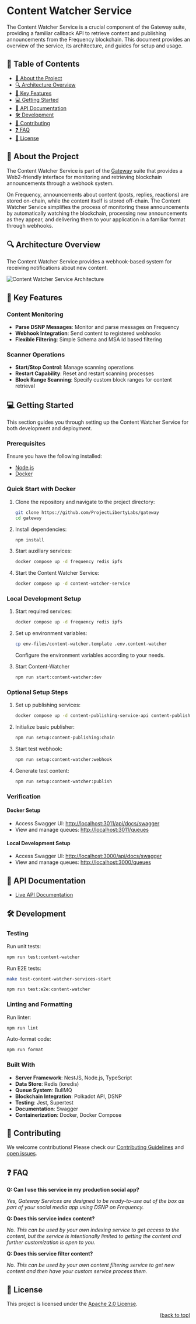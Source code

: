 # Content Watcher Service

The Content Watcher Service is a crucial component of the Gateway suite, providing a familiar callback API to retrieve content and publishing announcements from the Frequency blockchain. This document provides an overview of the service, its architecture, and guides for setup and usage.

## 📗 Table of Contents

- [📖 About the Project](#about-project)
- [🔍 Architecture Overview](#architecture-overview)
- [🔑 Key Features](#key-features)
- [💻 Getting Started](#getting-started)
- [🚀 API Documentation](#api-documentation)
- [🛠 Development](#development)
- [🤝 Contributing](#contributing)
- [❓ FAQ](#faq)
- [📝 License](#license)

## 📖 About the Project <a name="about-project"></a>

The Content Watcher Service is part of the [Gateway](https://github.com/ProjectLibertyLabs/gateway) suite that provides a Web2-friendly interface for monitoring and retrieving blockchain announcements through a webhook system.

On Frequency, announcements about content (posts, replies, reactions) are stored on-chain, while the content itself is stored off-chain. The Content Watcher Service simplifies the process of monitoring these announcements by automatically watching the blockchain, processing new announcements as they appear, and delivering them to your application in a familiar format through webhooks.

## 🔍 Architecture Overview <a name="architecture-overview"></a>

The Content Watcher Service provides a webhook-based system for receiving notifications about new content.

![Content Watcher Service Architecture](./content_watcher_service_arch.drawio.png)

## 🔑 Key Features <a name="key-features"></a>

### Content Monitoring

- **Parse DSNP Messages**: Monitor and parse messages on Frequency
- **Webhook Integration**: Send content to registered webhooks
- **Flexible Filtering**: Simple Schema and MSA Id based filtering

### Scanner Operations

- **Start/Stop Control**: Manage scanning operations
- **Restart Capability**: Reset and restart scanning processes
- **Block Range Scanning**: Specify custom block ranges for content retrieval

## 💻 Getting Started <a name="getting-started"></a>

This section guides you through setting up the Content Watcher Service for both development and deployment.

### Prerequisites

Ensure you have the following installed:

- [Node.js](https://nodejs.org)
- [Docker](https://docs.docker.com/get-docker/)

### Quick Start with Docker

1. Clone the repository and navigate to the project directory:

   ```bash
   git clone https://github.com/ProjectLibertyLabs/gateway
   cd gateway
   ```

2. Install dependencies:

   ```bash
   npm install
   ```

3. Start auxiliary services:

   ```bash
   docker compose up -d frequency redis ipfs
   ```

4. Start the Content Watcher Service:
   ```bash
   docker compose up -d content-watcher-service
   ```

### Local Development Setup

1. Start required services:

   ```bash
   docker compose up -d frequency redis ipfs
   ```

2. Set up environment variables:

   ```bash
   cp env-files/content-watcher.template .env.content-watcher
   ```

   Configure the environment variables according to your needs.

3. Start Content-Watcher
   ```bash
   npm run start:content-watcher:dev
   ```

### Optional Setup Steps

1. Set up publishing services:

   ```bash
   docker compose up -d content-publishing-service-api content-publishing-service-worker
   ```

2. Initialize basic publisher:

   ```bash
   npm run setup:content-publishing:chain
   ```

3. Start test webhook:

   ```bash
   npm run setup:content-watcher:webhook
   ```

4. Generate test content:
   ```bash
   npm run setup:content-watcher:publish
   ```

### Verification

#### Docker Setup

- Access Swagger UI: [http://localhost:3011/api/docs/swagger](http://localhost:3014/api/docs/swagger)
- View and manage queues: [http://localhost:3011/queues](http://localhost:3014/queues)

#### Local Development Setup

- Access Swagger UI: [http://localhost:3000/api/docs/swagger](http://localhost:3000/api/docs/swagger)
- View and manage queues: [http://localhost:3000/queues](http://localhost:3000/queues)

## 🚀 API Documentation <a name="api-documentation"></a>

- [Live API Documentation](https://projectlibertylabs.github.io/gateway/)

## 🛠 Development <a name="development"></a>

### Testing

Run unit tests:

```bash
npm run test:content-watcher
```

Run E2E tests:

```bash
make test-content-watcher-services-start

npm run test:e2e:content-watcher
```

### Linting and Formatting

Run linter:

```bash
npm run lint
```

Auto-format code:

```bash
npm run format
```

### Built With

- **Server Framework**: NestJS, Node.js, TypeScript
- **Data Store**: Redis (ioredis)
- **Queue System**: BullMQ
- **Blockchain Integration**: Polkadot API, DSNP
- **Testing**: Jest, Supertest
- **Documentation**: Swagger
- **Containerization**: Docker, Docker Compose

## 🤝 Contributing <a name="contributing"></a>

We welcome contributions! Please check our [Contributing Guidelines](https://github.com/ProjectLibertyLabs/gateway/blob/main/CONTRIBUTING.md) and [open issues](https://github.com/ProjectLibertyLabs/gateway/issues).

## ❓ FAQ <a name="faq"></a>

**Q: Can I use this service in my production social app?**

_Yes, Gateway Services are designed to be ready-to-use out of the box as part of your social media app using DSNP on Frequency._

**Q: Does this service index content?**

_No. This can be used by your own indexing service to get access to the content, but the service is intentionally limited to getting the content and further customization is open to you._

**Q: Does this service filter content?**

_No. This can be used by your own content filtering service to get new content and then have your custom service process them._

## 📝 License <a name="license"></a>

This project is licensed under the [Apache 2.0 License](./LICENSE).

<p align="right">(<a href="#-table-of-contents">back to top</a>)</p>
